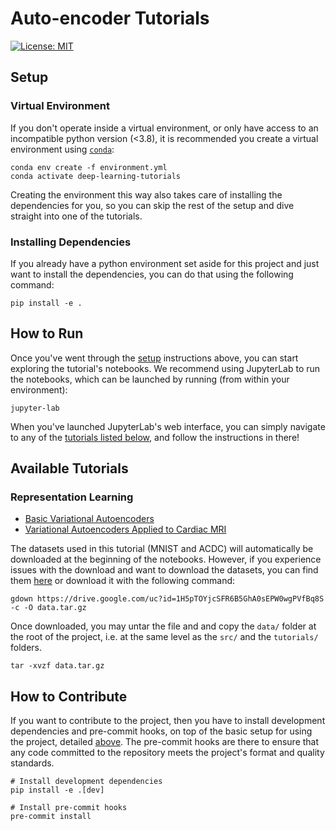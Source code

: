 # Auto-encoder Tutorials

[![License: MIT](https://img.shields.io/badge/License-MIT-yellow.svg)](https://opensource.org/licenses/MIT)

## Setup

### Virtual Environment

If you don't operate inside a virtual environment, or only have access to an incompatible python version (\<3.8), it is
recommended you create a virtual environment using [`conda`](https://docs.conda.io/en/latest/):

```shell script
conda env create -f environment.yml
conda activate deep-learning-tutorials
```

Creating the environment this way also takes care of installing the dependencies for you, so you can skip the rest of
the setup and dive straight into one of the tutorials.

### Installing Dependencies

If you already have a python environment set aside for this project and just want to install the dependencies, you can
do that using the following command:

```shell script
pip install -e .
```

## How to Run

Once you've went through the [setup](#setup) instructions above, you can start exploring the tutorial's notebooks.
We recommend using JupyterLab to run the notebooks, which can be launched by running (from within your environment):

```shell script
jupyter-lab
```

When you've launched JupyterLab's web interface, you can simply navigate to any of the
[tutorials listed below](#available-tutorials), and follow the instructions in there!

## Available Tutorials

### Representation Learning

- [Basic Variational Autoencoders](tutorials/mnist-autoencoders.ipynb)
- [Variational Autoencoders Applied to Cardiac MRI](tutorials/cardiac-mri-autoencoders.ipynb)

The datasets used in this tutorial (MNIST and ACDC) will automatically be downloaded at the beginning of the notebooks.
However, if you experience issues with the download and want to download the datasets, you can find them [here](https://drive.google.com/file/d/1H5pTOYjcSFR6B5GhA0sEPW0wgPVfBq8S/view?usp=sharing) or download it with the following command:

```shell script
gdown https://drive.google.com/uc?id=1H5pTOYjcSFR6B5GhA0sEPW0wgPVfBq8S -c -O data.tar.gz
```

Once downloaded, you may untar the file and and copy the `data/` folder at the root of the project, i.e. at the same level as the `src/` and the `tutorials/` folders.

```shell script
tar -xvzf data.tar.gz
```

## How to Contribute

If you want to contribute to the project, then you have to install development dependencies and pre-commit hooks, on
top of the basic setup for using the project, detailed [above](#setup). The pre-commit hooks are there to ensure that
any code committed to the repository meets the project's format and quality standards.

```shell script
# Install development dependencies
pip install -e .[dev]

# Install pre-commit hooks
pre-commit install
```
